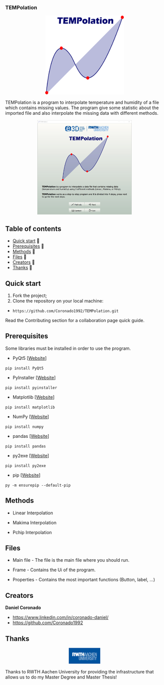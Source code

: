 ### TEMPolation
<p align="center">
  <a href="https://TEMPolation.io/">
    <img src="/img/logo/tempolation-logo.png" alt="TEMPolation" width="250" height="250">
  </a>
</p>

TEMPolation is a program to interpolate temperature and humidity of a file which contains missing values. The program give some statistic about the imported file and also interpolate the missing data with different methods.

<p align="center">
  <a href="https://TEMPolation.io/">
    <img src="/img/logo/03_Menu.jpg" alt="Menu" width="300" height="300">
  </a>
</p>

## Table of contents

- [Quick start](#quick-start) :seedling:
- [Prerequisites](#Prerequisites) :hammer:
- [Methods](#Methods) :triangular_ruler:
- [Files](#Files) :file_folder:
- [Creators](#creators) :space_invader:
- [Thanks](#thanks) :raised_hands:

## Quick start
1. Fork the project;
2. Clone the repository on your local machine:
- `https://github.com/Coronado1992/TEMPolation.git`

Read the Contributing section for a collaboration page quick guide.

## Prerequisites
Some libraries must be installed in order to use the program.

* PyQt5 [[Website](https://pypi.org/project/PyQt5/)]

`pip install PyQt5`
 
* PyInstaller [[Website](https://pypi.org/project/pyinstaller/)]

`pip install pyinstaller`

  * Matplotlib [[Website](https://pypi.org/project/matplotlib/)]

`pip install matplotlib`
  
  * NumPy [[Website](https://pypi.org/project/numpy/)]

`pip install numpy`
  
  * pandas [[Website](https://pypi.org/project/pandas/)]

`pip install pandas`
  
  * py2exe [[Website](https://pypi.org/project/py2exe/)]

`pip install py2exe`
  
  * pip [[Website](https://packaging.python.org/tutorials/installing-packages/)]

`py -m ensurepip --default-pip`
  
  
## Methods
- Linear Interpolation

- Makima Interpolation

- Pchip Interpolation

## Files
- Main file - The file is the main file where you should run.

- Frame - Contains the Ui of the program.

- Properties - Contains the most important functions (Button, label, ...)

## Creators
**Daniel Coronado**
- <https://www.linkedin.com/in/coronado-daniel/>
- <https://github.com/Coronado1992>

## Thanks
<p align="center">
  <a href="https://TEMPolation.io/">
    <img src="/img/logo/rwth.png" alt="RWTH Aachen" width="100" height="50">
  </a>
</p>
Thanks to RWTH Aachen University for providing the infrastructure that allows us to do my Master Degree and Master Thesis!
